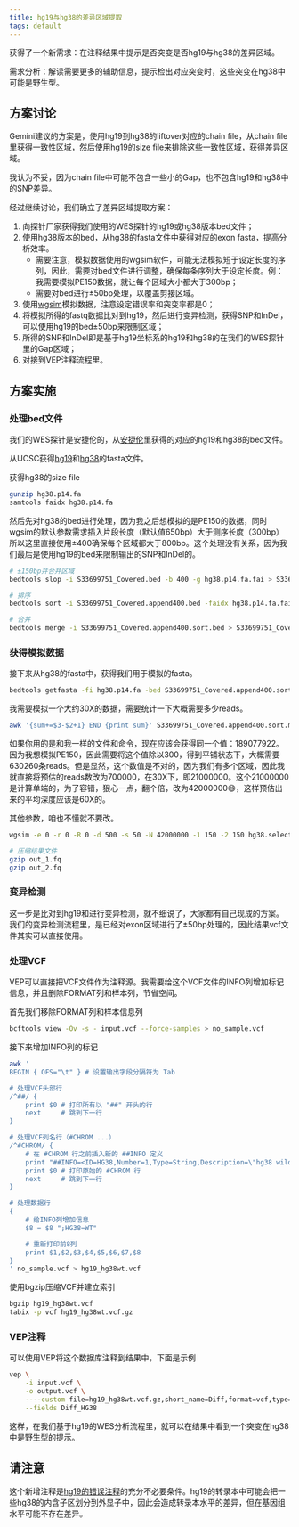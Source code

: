 ```yaml
---
title: hg19与hg38的差异区域提取
tags: default
---
```


获得了一个新需求：在注释结果中提示是否突变是否hg19与hg38的差异区域。

需求分析：解读需要更多的辅助信息，提示检出对应突变时，这些突变在hg38中可能是野生型。

## 方案讨论

Gemini建议的方案是，使用hg19到hg38的liftover对应的chain file，从chain file里获得一致性区域，然后使用hg19的size file来排除这些一致性区域，获得差异区域。

我认为不妥，因为chain file中可能不包含一些小的Gap，也不包含hg19和hg38中的SNP差异。

经过继续讨论，我们确立了差异区域提取方案：

1. 向探针厂家获得我们使用的WES探针的hg19或hg38版本bed文件；
2. 使用hg38版本的bed，从hg38的fasta文件中获得对应的exon fasta，提高分析效率。
	* 需要注意，模拟数据使用的wgsim软件，可能无法模拟短于设定长度的序列，因此，需要对bed文件进行调整，确保每条序列大于设定长度。例：我需要模拟PE150数据，就让每个区域大小都大于300bp；
	* 需要对bed进行±50bp处理，以覆盖剪接区域。
3. 使用[wgsim](https://github.com/lh3/wgsim)模拟数据，注意设定错误率和突变率都是0；
4. 将模拟所得的fastq数据比对到hg19，然后进行变异检测，获得SNP和InDel，可以使用hg19的bed±50bp来限制区域；
5. 所得的SNP和InDel即是基于hg19坐标系的hg19和hg38的在我们的WES探针里的Gap区域；
6. 对接到VEP注释流程里。

## 方案实施

### 处理bed文件

我们的WES探针是安捷伦的，从[安捷伦](https://earray.chem.agilent.com/suredesign/)里获得的对应的hg19和hg38的bed文件。

从UCSC获得[hg19](https://hgdownload.cse.ucsc.edu/goldenpath/hg19/database/)和[hg38](https://hgdownload.cse.ucsc.edu/goldenpath/hg38/database/)的fasta文件。

获得hg38的size file
```bash
gunzip hg38.p14.fa
samtools faidx hg38.p14.fa
```

然后先对hg38的bed进行处理，因为我之后想模拟的是PE150的数据，同时wgsim的默认参数需求插入片段长度（默认值650bp）大于测序长度（300bp）所以这里直接使用±400确保每个区域都大于800bp。这个处理没有关系，因为我们最后是使用hg19的bed来限制输出的SNP和InDel的。

```bash
# ±150bp并合并区域
bedtools slop -i S33699751_Covered.bed -b 400 -g hg38.p14.fa.fai > S33699751_Covered.append400.bed

# 排序
bedtools sort -i S33699751_Covered.append400.bed -faidx hg38.p14.fa.fai > S33699751_Covered.append400.sort.bed

# 合并
bedtools merge -i S33699751_Covered.append400.sort.bed > S33699751_Covered.append400.sort.merge.bed
```

### 获得模拟数据

接下来从hg38的fasta中，获得我们用于模拟的fasta。

```bash
bedtools getfasta -fi hg38.p14.fa -bed S33699751_Covered.append400.sort.merge.bed -fo hg38.select.fa
```

我需要模拟一个大约30X的数据，需要统计一下大概需要多少reads。

```bash
awk '{sum+=$3-$2+1} END {print sum}' S33699751_Covered.append400.sort.merge.bed
```

如果你用的是和我一样的文件和命令，现在应该会获得同一个值：189077922。因为我想模拟PE150，因此需要将这个值除以300，得到平铺状态下，大概需要630260条reads。但是显然，这个数值是不对的，因为我们有多个区域，因此我就直接将预估的reads数改为700000，在30X下，即21000000。这个21000000是计算单端的，为了容错，狠心一点，翻个倍，改为42000000😄，这样预估出来的平均深度应该是60X的。


其他参数，咱也不懂就不要改。
```bash
wgsim -e 0 -r 0 -R 0 -d 500 -s 50 -N 42000000 -1 150 -2 150 hg38.select.fa out_1.fq out_2.fq

# 压缩结果文件
gzip out_1.fq 
gzip out_2.fq 
```

### 变异检测

这一步是比对到hg19和进行变异检测，就不细说了，大家都有自己现成的方案。我们的变异检测流程里，是已经对exon区域进行了±50bp处理的，因此结果vcf文件其实可以直接使用。

### 处理VCF

VEP可以直接把VCF文件作为注释源。我需要给这个VCF文件的INFO列增加标记信息，并且删除FORMAT列和样本列，节省空间。

首先我们移除FORMAT列和样本信息列

```bash
bcftools view -Ov -s - input.vcf --force-samples > no_sample.vcf
```

接下来增加INFO列的标记

```bash
awk '
BEGIN { OFS="\t" } # 设置输出字段分隔符为 Tab

# 处理VCF头部行
/^##/ {
    print $0 # 打印所有以 "##" 开头的行
    next     # 跳到下一行
}

# 处理VCF列名行（#CHROM ...）
/^#CHROM/ {
    # 在 #CHROM 行之前插入新的 ##INFO 定义
    print "##INFO=<ID=HG38,Number=1,Type=String,Description=\"hg38 wild type mark.\">"
    print $0 # 打印原始的 #CHROM 行
    next     # 跳到下一行
}

# 处理数据行
{
    # 给INFO列增加信息
    $8 = $8 ";HG38=WT"

    # 重新打印前8列
    print $1,$2,$3,$4,$5,$6,$7,$8
}
' no_sample.vcf > hg19_hg38wt.vcf
```

使用bgzip压缩VCF并建立索引

```bash
bgzip hg19_hg38wt.vcf
tabix -p vcf hg19_hg38wt.vcf.gz
```

### VEP注释

可以使用VEP将这个数据库注释到结果中，下面是示例

```bash
vep \
	-i input.vcf \
	-o output.vcf \
	----custom file=hg19_hg38wt.vcf.gz,short_name=Diff,format=vcf,type=exact,coords=0,fields=HG38 \
	--fields Diff_HG38
```

这样，在我们基于hg19的WES分析流程里，就可以在结果中看到一个突变在hg38中是野生型的提示。


## 请注意

这个新增注释是[hg19的错误注释](https://pzweuj.github.io/posts/hg19_annotate_error)的充分不必要条件。hg19的转录本中可能会把一些hg38的内含子区划分到外显子中，因此会造成转录本水平的差异，但在基因组水平可能不存在差异。

